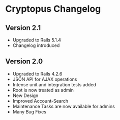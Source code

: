 # Cryptopus Changelog

## Version 2.1

*   Upgraded to Rails 5.1.4
*   Changelog introduced

## Version 2.0

*   Upgraded to Rails 4.2.6
*   JSON API for AJAX operations
*   Intense unit and integration tests added
*   Root is now treated as admin
*   New Design
*   Improved Account-Search
*   Maintenance Tasks are now available for admins
*   Many Bug Fixes
